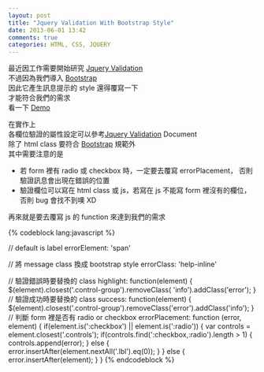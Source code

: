 ```yaml
---
layout: post
title: "Jquery Validation With Bootstrap Style"
date: 2013-06-01 13:42
comments: true
categories: HTML, CSS, JQUERY
---
```

最近因工作需要開始研究 [Jquery Validation]  
不過因為我們導入 [Bootstrap]  
因此它產生訊息提示的 style 還得覆寫一下  
才能符合我們的需求  
看一下 [Demo]  
  
在實作上  
各欄位驗證的屬性設定可以參考[Jquery Validation] Document  
除了 html class 要符合 [Bootstrap] 規範外  
其中需要注意的是  
* 若 form 裡有 radio 或 checkbox 時，一定要去覆寫 errorPlacement，
否則驗證訊息會出現在錯誤的位置
* 驗證欄位可以寫在 html class 或 js，若寫在 js 不能寫 form 裡沒有的欄位，否則 bug 會找不到噢 XD  

再來就是要去覆寫 js 的 function 來達到我們的需求

<!-- more -->

{% codeblock lang:javascript %} 

// default is label
errorElement: 'span'

// 將 message class 換成 bootstrap style
errorClass: 'help-inline'

// 驗證錯誤時要替換的 class
highlight: function(element) {
    $(element).closest('.control-group').removeClass( 'info').addClass('error');
}
// 驗證成功時要替換的 class
success: function(element) {
    $(element).closest('.control-group').removeClass('error').addClass('info');
}
// 判斷 form 裡是否有 radio or checkbox
errorPlacement: function (error, element) {
    if(element.is(':checkbox') || element.is(':radio')) {
        var controls = element.closest('.controls');
        if(controls.find(':checkbox,:radio').length > 1) {
           controls.append(error);
        } else {
            error.insertAfter(element.nextAll('.lbl').eq(0));
        }
    } else {
        error.insertAfter(element);
    }
}
{% endcodeblock %}




[Jquery Validation]: http://jqueryvalidation.org/ "jqueryvalidation"
[Bootstrap]: http://twitter.github.io/bootstrap/ "bootstrap"
[Demo]: /prototype/jq_validate.html "Demo"